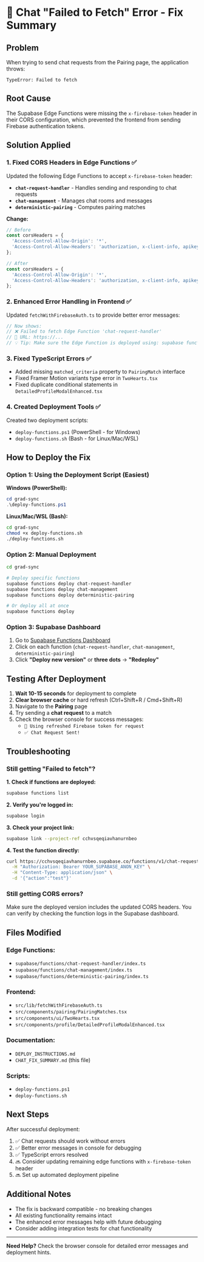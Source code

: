 # 🔧 Chat "Failed to Fetch" Error - Fix Summary

## Problem
When trying to send chat requests from the Pairing page, the application throws:
```
TypeError: Failed to fetch
```

## Root Cause
The Supabase Edge Functions were missing the `x-firebase-token` header in their CORS configuration, which prevented the frontend from sending Firebase authentication tokens.

## Solution Applied

### 1. Fixed CORS Headers in Edge Functions ✅

Updated the following Edge Functions to accept `x-firebase-token` header:

- **`chat-request-handler`** - Handles sending and responding to chat requests
- **`chat-management`** - Manages chat rooms and messages  
- **`deterministic-pairing`** - Computes pairing matches

**Change:**
```typescript
// Before
const corsHeaders = {
  'Access-Control-Allow-Origin': '*',
  'Access-Control-Allow-Headers': 'authorization, x-client-info, apikey, content-type',
};

// After
const corsHeaders = {
  'Access-Control-Allow-Origin': '*',
  'Access-Control-Allow-Headers': 'authorization, x-client-info, apikey, content-type, x-firebase-token',
};
```

### 2. Enhanced Error Handling in Frontend ✅

Updated `fetchWithFirebaseAuth.ts` to provide better error messages:

```typescript
// Now shows:
// ❌ Failed to fetch Edge Function 'chat-request-handler'
// 📍 URL: https://...
// 💡 Tip: Make sure the Edge Function is deployed using: supabase functions deploy chat-request-handler
```

### 3. Fixed TypeScript Errors ✅

- Added missing `matched_criteria` property to `PairingMatch` interface
- Fixed Framer Motion variants type error in `TwoHearts.tsx`
- Fixed duplicate conditional statements in `DetailedProfileModalEnhanced.tsx`

### 4. Created Deployment Tools ✅

Created two deployment scripts:
- `deploy-functions.ps1` (PowerShell - for Windows)
- `deploy-functions.sh` (Bash - for Linux/Mac/WSL)

## How to Deploy the Fix

### Option 1: Using the Deployment Script (Easiest)

**Windows (PowerShell):**
```powershell
cd grad-sync
.\deploy-functions.ps1
```

**Linux/Mac/WSL (Bash):**
```bash
cd grad-sync
chmod +x deploy-functions.sh
./deploy-functions.sh
```

### Option 2: Manual Deployment

```bash
cd grad-sync

# Deploy specific functions
supabase functions deploy chat-request-handler
supabase functions deploy chat-management
supabase functions deploy deterministic-pairing

# Or deploy all at once
supabase functions deploy
```

### Option 3: Supabase Dashboard

1. Go to [Supabase Functions Dashboard](https://supabase.com/dashboard/project/cchvsqeqiavhanurnbeo/functions)
2. Click on each function (`chat-request-handler`, `chat-management`, `deterministic-pairing`)
3. Click **"Deploy new version"** or **three dots** → **"Redeploy"**

## Testing After Deployment

1. **Wait 10-15 seconds** for deployment to complete
2. **Clear browser cache** or hard refresh (Ctrl+Shift+R / Cmd+Shift+R)
3. Navigate to the **Pairing** page
4. Try sending a **chat request** to a match
5. Check the browser console for success messages:
   - `🔑 Using refreshed Firebase token for request`
   - `✅ Chat Request Sent!`

## Troubleshooting

### Still getting "Failed to fetch"?

**1. Check if functions are deployed:**
```bash
supabase functions list
```

**2. Verify you're logged in:**
```bash
supabase login
```

**3. Check your project link:**
```bash
supabase link --project-ref cchvsqeqiavhanurnbeo
```

**4. Test the function directly:**
```bash
curl https://cchvsqeqiavhanurnbeo.supabase.co/functions/v1/chat-request-handler \
  -H "Authorization: Bearer YOUR_SUPABASE_ANON_KEY" \
  -H "Content-Type: application/json" \
  -d '{"action":"test"}'
```

### Still getting CORS errors?

Make sure the deployed version includes the updated CORS headers. You can verify by checking the function logs in the Supabase dashboard.

## Files Modified

### Edge Functions:
- `supabase/functions/chat-request-handler/index.ts`
- `supabase/functions/chat-management/index.ts`
- `supabase/functions/deterministic-pairing/index.ts`

### Frontend:
- `src/lib/fetchWithFirebaseAuth.ts`
- `src/components/pairing/PairingMatches.tsx`
- `src/components/ui/TwoHearts.tsx`
- `src/components/profile/DetailedProfileModalEnhanced.tsx`

### Documentation:
- `DEPLOY_INSTRUCTIONS.md`
- `CHAT_FIX_SUMMARY.md` (this file)

### Scripts:
- `deploy-functions.ps1`
- `deploy-functions.sh`

## Next Steps

After successful deployment:

1. ✅ Chat requests should work without errors
2. ✅ Better error messages in console for debugging
3. ✅ TypeScript errors resolved
4. 🔜 Consider updating remaining edge functions with `x-firebase-token` header
5. 🔜 Set up automated deployment pipeline

## Additional Notes

- The fix is backward compatible - no breaking changes
- All existing functionality remains intact
- The enhanced error messages help with future debugging
- Consider adding integration tests for chat functionality

---

**Need Help?** Check the browser console for detailed error messages and deployment hints.

